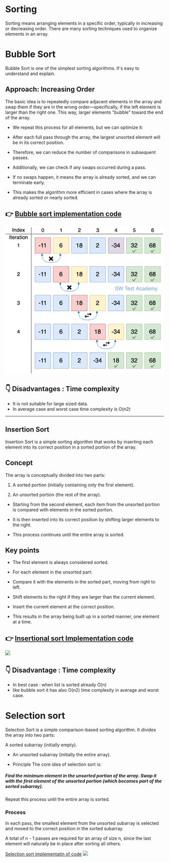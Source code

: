# Sorting

Sorting means arranging elements in a specific order, typically in increasing or decreasing order. There are many sorting techniques used to organize elements in an array.

# Bubble Sort

Bubble Sort is one of the simplest sorting algorithms. It's easy to understand and explain.

## Approach: Increasing Order

The basic idea is to repeatedly compare adjacent elements in the array and swap them if they are in the wrong order—specifically, if the left element is larger than the right one. This way, larger elements "bubble" toward the end of the array.

- We repeat this process for all elements, but we can optimize it:

- After each full pass through the array, the largest unsorted element will be in its correct position.

- Therefore, we can reduce the number of comparisons in subsequent passes.

- Additionally, we can check if any swaps occurred during a pass.

- If no swaps happen, it means the array is already sorted, and we can terminate early.

- This makes the algorithm more efficient in cases where the array is already sorted or nearly sorted.

## 👉 [Bubble sort implementation code](./bubbleSort.js)

![bubble](./images/bubble.png)

## 👇 Disadvantages : Time complexity

- It is not suitable for large sized data.
- In average case and worst case time complexity is O(n2)

 <hr>

## Insertion Sort

Insertion Sort is a simple sorting algorithm that works by inserting each element into its correct position in a sorted portion of the array.

## Concept

The array is conceptually divided into two parts:

1.  A sorted portion (initially containing only the first element).

2.  An unsorted portion (the rest of the array).

- Starting from the second element, each item from the unsorted portion is compared with elements in the sorted portion.

- It is then inserted into its correct position by shifting larger elements to the right.

- This process continues until the entire array is sorted.

## Key points

- The first element is always considered sorted.

- For each element in the unsorted part:

- Compare it with the elements in the sorted part, moving from right to left.

- Shift elements to the right if they are larger than the current element.

- Insert the current element at the correct position.

- This results in the array being built up in a sorted manner, one element at a time.

## 👉 [Insertional sort Implementation code](./insertionalSort.js)

![](https://miro.medium.com/v2/resize:fit:1012/1*JP-wURjwf4k23U2G3GNQDw.gif)

## 👇 Disadvantage : Time complexity

- In best case : when list is sorted already O(n)
- like bubble sort it has also O(n2) time complexity in average and worst case.

# Selection sort

Selection Sort is a simple comparison-based sorting algorithm. It divides the array into two parts:

A sorted subarray (initially empty).

- An unsorted subarray (initially the entire array).

- Principle
  The core idea of selection sort is:

##### Find the minimum element in the unsorted portion of the array. Swap it with the first element of the unsorted portion (which becomes part of the sorted subarray).

Repeat this process until the entire array is sorted.

### Process

In each pass, the smallest element from the unsorted subarray is selected and moved to the correct position in the sorted subarray.

A total of n - 1 passes are required for an array of size n, since the last element will naturally be in place after sorting all others.

[Selection sort implementatin of code](./selectionSort.js)
![](https://www.sahinarslan.tech/b8b466d2eb284a87c82fd49a2b033dfe/javascript-selection-sort-visualization.gif)

